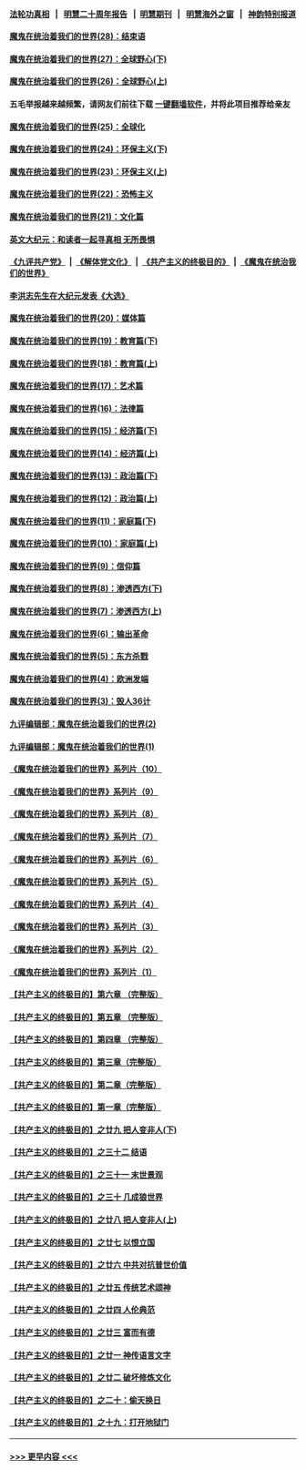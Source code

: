 #### [法轮功真相](https://github.com/gfw-breaker/truth/blob/master/README.md?t=0) &nbsp;&nbsp;|&nbsp;&nbsp; [明慧二十周年报告](https://github.com/gfw-breaker/mh-reports/blob/master/README.md?t=0) &nbsp;&nbsp;|&nbsp;&nbsp;[明慧期刊](https://github.com/gfw-breaker/mh-qikan) &nbsp;&nbsp;|&nbsp;&nbsp; [明慧海外之窗](https://github.com/gfw-breaker/mh-news/blob/master/README.md?t=0) &nbsp;&nbsp;|&nbsp;&nbsp; [神韵特别报道](https://github.com/gfw-breaker/mh-news/blob/master/shenyun.md?t=0)
#### [魔鬼在统治着我们的世界(28)：结束语](../pages/nsc422/n10936246.md?t=07181951) 
#### [魔鬼在统治着我们的世界(27)：全球野心(下)](../pages/nsc422/n10928319.md?t=07181951) 
#### [魔鬼在统治着我们的世界(26)：全球野心(上)](../pages/nsc422/n10900318.md?t=07181951) 
#### 五毛举报越来越频繁，请网友们前往下载 [一键翻墙软件](https://github.com/gfw-breaker/ssr-accounts)，并将此项目推荐给亲友
#### [魔鬼在统治着我们的世界(25)：全球化](../pages/nsc422/n10788205.md?t=07181951) 
#### [魔鬼在统治着我们的世界(24)：环保主义(下)](../pages/nsc422/n10695307.md?t=07181951) 
#### [魔鬼在统治着我们的世界(23)：环保主义(上)](../pages/nsc422/n10688613.md?t=07181951) 
#### [魔鬼在统治着我们的世界(22)：恐怖主义](../pages/nsc422/n10614727.md?t=07181951) 
#### [魔鬼在统治着我们的世界(21)：文化篇](../pages/nsc422/n10597706.md?t=07181951) 
#### [英文大纪元：和读者一起寻真相 无所畏惧](../pages/nsc422/n12542027.md?t=07181951) 
#### [《九评共产党》](https://github.com/begood0513/9ping.md/blob/master/README.md) &nbsp;|&nbsp; [《解体党文化》](../../../../jtdwh.md/blob/master/README.md)  &nbsp;|&nbsp; [《共产主义的终极目的》](../../../../gczydzjmd.md/blob/master/README.md) &nbsp;|&nbsp; [《魔鬼在统治我们的世界》](../../../../mgztzwmdsj.md/blob/master/README.md) 
#### [李洪志先生在大纪元发表《大选》](../pages/nsc422/n12534746.md?t=07181951) 
#### [魔鬼在统治着我们的世界(20)：媒体篇](../pages/nsc422/n10586579.md?t=07181951) 
#### [魔鬼在统治着我们的世界(19)：教育篇(下)](../pages/nsc422/n10564808.md?t=07181951) 
#### [魔鬼在统治着我们的世界(18)：教育篇(上)](../pages/nsc422/n10526970.md?t=07181951) 
#### [魔鬼在统治着我们的世界(17)：艺术篇](../pages/nsc422/n10499093.md?t=07181951) 
#### [魔鬼在统治着我们的世界(16)：法律篇](../pages/nsc422/n10485969.md?t=07181951) 
#### [魔鬼在统治着我们的世界(15)：经济篇(下)](../pages/nsc422/n10469975.md?t=07181951) 
#### [魔鬼在统治着我们的世界(14)：经济篇(上)](../pages/nsc422/n10457370.md?t=07181951) 
#### [魔鬼在统治着我们的世界(13)：政治篇(下)](../pages/nsc422/n10448270.md?t=07181951) 
#### [魔鬼在统治着我们的世界(12)：政治篇(上)](../pages/nsc422/n10444576.md?t=07181951) 
#### [魔鬼在统治着我们的世界(11)：家庭篇(下)](../pages/nsc422/n10440961.md?t=07181951) 
#### [魔鬼在统治着我们的世界(10)：家庭篇(上)](../pages/nsc422/n10435448.md?t=07181951) 
#### [魔鬼在统治着我们的世界(9)：信仰篇](../pages/nsc422/n10432159.md?t=07181951) 
#### [魔鬼在统治着我们的世界(8)：渗透西方(下)](../pages/nsc422/n10429603.md?t=07181951) 
#### [魔鬼在统治着我们的世界(7)：渗透西方(上)](../pages/nsc422/n10426013.md?t=07181951) 
#### [魔鬼在统治着我们的世界(6)：输出革命](../pages/nsc422/n10421536.md?t=07181951) 
#### [魔鬼在统治着我们的世界(5)：东方杀戮](../pages/nsc422/n10417707.md?t=07181951) 
#### [魔鬼在统治着我们的世界(4)：欧洲发端](../pages/nsc422/n10414890.md?t=07181951) 
#### [魔鬼在统治着我们的世界(3)：毁人36计](../pages/nsc422/n10411583.md?t=07181951) 
#### [九评编辑部：魔鬼在统治着我们的世界(2)](../pages/nsc422/n10410036.md?t=07181951) 
#### [九评编辑部：魔鬼在统治着我们的世界(1)](../pages/nsc422/n10406825.md?t=07181951) 
#### [《魔鬼在统治着我们的世界》系列片（10）](../pages/nsc422/n12292670.md?t=07181951) 
#### [《魔鬼在统治着我们的世界》系列片（9）](../pages/nsc422/n12290859.md?t=07181951) 
#### [《魔鬼在统治着我们的世界》系列片（8）](../pages/nsc422/n12287445.md?t=07181951) 
#### [《魔鬼在统治着我们的世界》系列片（7）](../pages/nsc422/n12283425.md?t=07181951) 
#### [《魔鬼在统治着我们的世界》系列片（6）](../pages/nsc422/n12282314.md?t=07181951) 
#### [《魔鬼在统治着我们的世界》系列片（5）](../pages/nsc422/n12281419.md?t=07181951) 
#### [《魔鬼在统治着我们的世界》系列片（4）](../pages/nsc422/n12274024.md?t=07181951) 
#### [《魔鬼在统治着我们的世界》系列片（3）](../pages/nsc422/n12271322.md?t=07181951) 
#### [《魔鬼在统治着我们的世界》系列片（2）](../pages/nsc422/n12269049.md?t=07181951) 
#### [《魔鬼在统治着我们的世界》系列片（1）](../pages/nsc422/n12267575.md?t=07181951) 
#### [【共产主义的终极目的】第六章 （完整版）](../pages/nsc422/n11428913.md?t=07181951) 
#### [【共产主义的终极目的】第五章 （完整版）](../pages/nsc422/n11428912.md?t=07181951) 
#### [【共产主义的终极目的】第四章 （完整版）](../pages/nsc422/n11428907.md?t=07181951) 
#### [【共产主义的终极目的】第三章（完整版）](../pages/nsc422/n11428848.md?t=07181951) 
#### [【共产主义的终极目的】第二章（完整版）](../pages/nsc422/n11428831.md?t=07181951) 
#### [【共产主义的终极目的】第一章（完整版）](../pages/nsc422/n11417651.md?t=07181951) 
#### [【共产主义的终极目的】之廿九 把人变非人(下)](../pages/nsc422/n11344140.md?t=07181951) 
#### [【共产主义的终极目的】之三十二 结语](../pages/nsc422/n11360535.md?t=07181951) 
#### [【共产主义的终极目的】之三十一 末世景观](../pages/nsc422/n11351129.md?t=07181951) 
#### [【共产主义的终极目的】之三十 几成狼世界](../pages/nsc422/n11348280.md?t=07181951) 
#### [【共产主义的终极目的】之廿八 把人变非人(上)](../pages/nsc422/n11340492.md?t=07181951) 
#### [【共产主义的终极目的】之廿七 以恨立国](../pages/nsc422/n11336944.md?t=07181951) 
#### [【共产主义的终极目的】之廿六 中共对抗普世价值](../pages/nsc422/n11324785.md?t=07181951) 
#### [【共产主义的终极目的】之廿五 传统艺术颂神](../pages/nsc422/n11296396.md?t=07181951) 
#### [【共产主义的终极目的】之廿四 人伦典范](../pages/nsc422/n11296397.md?t=07181951) 
#### [【共产主义的终极目的】之廿三 富而有德](../pages/nsc422/n11283598.md?t=07181951) 
#### [【共产主义的终极目的】之廿一 神传语言文字](../pages/nsc422/n11263265.md?t=07181951) 
#### [【共产主义的终极目的】之廿二 破坏修炼文化](../pages/nsc422/n11245728.md?t=07181951) 
#### [【共产主义的终极目的】之二十：偷天换日](../pages/nsc422/n11238846.md?t=07181951) 
#### [【共产主义的终极目的】之十九：打开地狱门](../pages/nsc422/n11206376.md?t=07181951) 

----
#### [ >>> 更早内容 <<< ](../indexes/nsc422-earlier.md)
